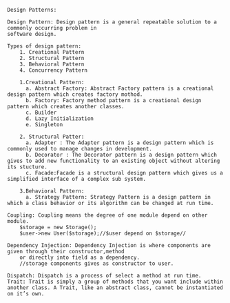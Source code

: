     Design Patterns:
    
    Design Pattern: Design pattern is a general repeatable solution to a commonly occurring problem in
    software design.
    
    Types of design pattern:
        1. Creational Pattern
        2. Structural Pattern
        3. Behavioral Pattern
        4. Concurrency Pattern
      
        1.Creational Pattern:
          a. Abstract Factory: Abstract Factory pattern is a creational design pattern which creates factory mothod.
          b. Factory: Factory method pattern is a creational design pattern which creates another classes.
          c. Builder
          d. Lazy Initialization
          e. Singleton
      
        2. Structural Patter:
          a. Adapter : The Adapter pattern is a design pattern which is commonly used to manage changes in development.
          b. Decorator : The Decorator pattern is a design pattern which gives to add new functionality to an existing object without altering its stucture.
          c. Facade:Facade is a structural design pattern which gives us a simplified interface of a complex sub system.
          
        3.Behavioral Pattern:
          a. Strategy Pattern: Strategy Pattern is a design pattern in which a class behavior or its algorithm can be changed at run time.
      
    Coupling: Coupling means the degree of one module depend on other module.
      	$storage = new Storage();
      	$user->new User($storage);//$user depend on $storage//
      	
    Dependency Injection: Dependency Injection is where components are given through their constructor,method
        or directly into field as a dependency.
      	//storage components gives as constructor to user.
      	
    Dispatch: Dispatch is a process of select a method at run time.
	Trait: Trait is simply a group of methods that you want include within another class. A Trait, like an abstract class, cannot be instantiated on it’s own.
